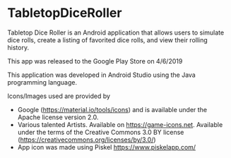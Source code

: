 # TabletopDiceRoller

Tabletop Dice Roller is an Android application that allows users to simulate dice rolls, create a listing of favorited dice rolls, and view their rolling history.

This app was released to the Google Play Store on 4/6/2019

This application was developed in Android Studio using the Java programming language.

Icons/Images used are provided by 
- Google (https://material.io/tools/icons) and is available under the Apache license version 2.0.
- Various talented Artists. Available on https://game-icons.net. Available under the terms of the Creative Commons 3.0 BY license (https://creativecommons.org/licenses/by/3.0/)
- App icon was made using Piskel https://www.piskelapp.com/ 

